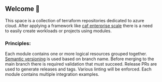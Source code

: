 ## Welcome 👋
This space is a collection of terraform repositories dedicated to azure cloud.
After applying a framework like [caf enterprise scale](https://github.com/Azure/terraform-azurerm-caf-enterprise-scale)
there is a need to easily create workloads or projects using modules.

### Principles:

Each module contains one or more logical resources grouped together. 
[Semantic versioning](https://semver.org/) is used based on branch name. 
Before merging to the main branch there is required validation that must succeed. 
Release PRs are used to generate releases and tags. 
Various linting will be enforced. 
Each module contains multiple integration examples.